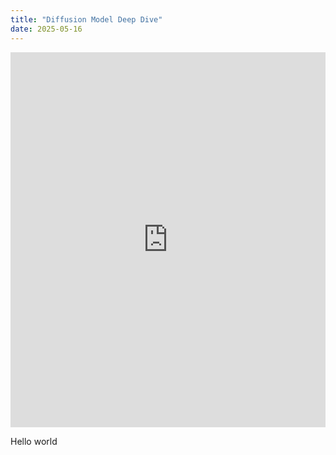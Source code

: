 ```yaml
---
title: "Diffusion Model Deep Dive"
date: 2025-05-16
---
```


<embed src="https://github.com/martinisadad/martinisadad.github.io/blob/main/_pdf/Diffusion.pdf" type="application/pdf" width="100%" height="600">

Hello world
